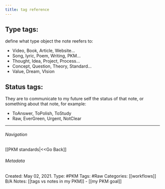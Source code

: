 ```yaml
---
title: tag reference
---
```


## Type tags:
define what type object the note reefers to:
- Video, Book, Article, Website...
- Song, lyric, Poem, Writing, PKM...
- Thought, Idea, Project, Process...
- Concept, Question, Theory, Standard...
- Value, Dream, VIsion

## Status tags:
They are to communicate to my future self the status of that note, or something about that note, for example:
- ToAnswer, ToPolish, ToStudy
- Raw, EverGreen, Urgent, NotClear

---
###### Navigation
[[PKM standards|<<Go Back]]

###### Metadata
Created: May 02, 2021.
Type: #PKM
Tags: #Raw 
Categories: [[workflows]] 
B/A Notes: [[tags vs notes in my PKM]] - [[my PKM goal]]